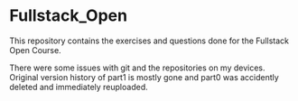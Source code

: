 # Fullstack_Open
This repository contains the exercises and questions done for the Fullstack Open Course.

There were some issues with git and the repositories on my devices. Original version history of part1 is mostly gone and part0 was accidently deleted and immediately reuploaded.
